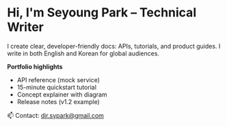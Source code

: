 # Hi, I'm Seyoung Park – Technical Writer

I create clear, developer-friendly docs: APIs, tutorials, and product guides.
I write in both English and Korean for global audiences.

**Portfolio highlights**
- API reference (mock service)
- 15-minute quickstart tutorial
- Concept explainer with diagram
- Release notes (v1.2 example)

📫 Contact: dir.sypark@gmail.com
